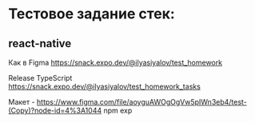 # Тестовое задание стек:

## react-native

Как в Figma https://snack.expo.dev/@ilyasiyalov/test_homework

Release TypeScript https://snack.expo.dev/@ilyasiyalov/test_homework_tasks

Макет - https://www.figma.com/file/aoyguAWOgOgVw5pIWn3eb4/test-(Copy)?node-id=4%3A1044
npm exp
